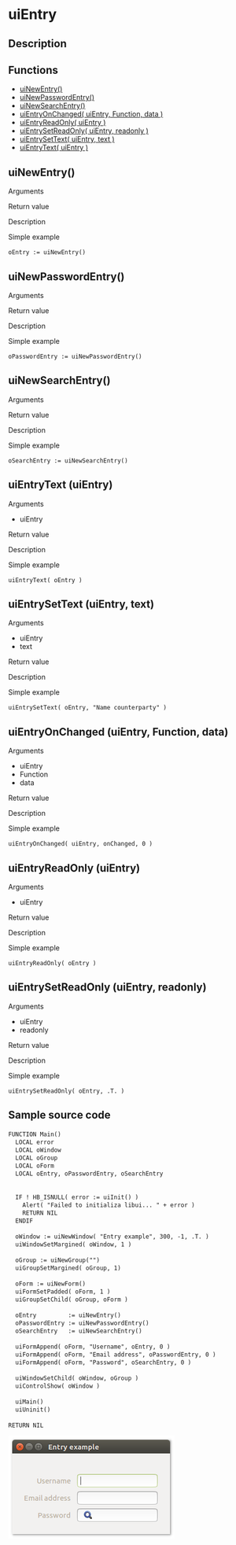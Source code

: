 # **uiEntry**

## Description

## Functions
- [uiNewEntry()](#uinewentry)
- [uiNewPasswordEntry()](#uinewpasswordentry)
- [uiNewSearchEntry()](#uinewsearchentry)
- [uiEntryOnChanged( uiEntry, Function, data )](#uientryonchanged-uientry-function-data)
- [uiEntryReadOnly( uiEntry )](#uientryreadonly-uientry)
- [uiEntrySetReadOnly( uiEntry, readonly )](#uientrysetreadonly-uientry-readonly)
- [uiEntrySetText( uiEntry, text )](#uientrysettext-uientry-text)
- [uiEntryText( uiEntry )](#uientrytext-uientry)

## uiNewEntry()
Arguments

Return value

Description

Simple example
```harbour
oEntry := uiNewEntry()
```
## uiNewPasswordEntry()
Arguments

Return value

Description

Simple example
```harbour
oPasswordEntry := uiNewPasswordEntry()
```
## uiNewSearchEntry()
Arguments

Return value

Description

Simple example
```harbour
oSearchEntry := uiNewSearchEntry()
```
## uiEntryText (uiEntry)
Arguments
- uiEntry

Return value

Description

Simple example
```harbour
uiEntryText( oEntry )
```
## uiEntrySetText (uiEntry, text)
Arguments
- uiEntry
- text

Return value

Description

Simple example
```harbour
uiEntrySetText( oEntry, "Name counterparty" )
```
## uiEntryOnChanged (uiEntry, Function, data)
Arguments
- uiEntry
- Function
- data

Return value

Description

Simple example
```harbour
uiEntryOnChanged( uiEntry, onChanged, 0 )
```
## uiEntryReadOnly (uiEntry)
Arguments
- uiEntry

Return value

Description

Simple example
```harbour
uiEntryReadOnly( oEntry )
```
## uiEntrySetReadOnly (uiEntry, readonly)
Arguments
- uiEntry
- readonly

Return value

Description

Simple example
```harbour
uiEntrySetReadOnly( oEntry, .T. )
```
## Sample source code
```harbour
FUNCTION Main()
  LOCAL error
  LOCAL oWindow
  LOCAL oGroup
  LOCAL oForm
  LOCAL oEntry, oPasswordEntry, oSearchEntry


  IF ! HB_ISNULL( error := uiInit() )
    Alert( "Failed to initializa libui... " + error )
    RETURN NIL
  ENDIF

  oWindow := uiNewWindow( "Entry example", 300, -1, .T. )
  uiWindowSetMargined( oWindow, 1 )

  oGroup := uiNewGroup("")
  uiGroupSetMargined( oGroup, 1)

  oForm := uiNewForm()
  uiFormSetPadded( oForm, 1 )
  uiGroupSetChild( oGroup, oForm )

  oEntry         := uiNewEntry()
  oPasswordEntry := uiNewPasswordEntry()
  oSearchEntry   := uiNewSearchEntry()

  uiFormAppend( oForm, "Username", oEntry, 0 )
  uiFormAppend( oForm, "Email address", oPasswordEntry, 0 )
  uiFormAppend( oForm, "Password", oSearchEntry, 0 )

  uiWindowSetChild( oWindow, oGroup )
  uiControlShow( oWindow )

  uiMain()
  uiUninit()

RETURN NIL
```
![Linux](ss/entry_01.png "With family Linux Ubuntu desktop, based on GNOME")
